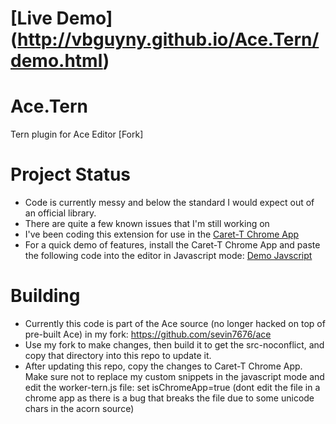 [Live Demo] (http://vbguyny.github.io/Ace.Tern/demo.html)
========

Ace.Tern
========

Tern plugin for Ace Editor [Fork]


Project Status
============

 - Code is currently messy and below the standard I would expect out of an official library.
 - There are quite a few known issues that I'm still working on
 - I've been coding this extension for use in the [Caret-T Chrome App](https://chrome.google.com/webstore/detail/caret-t/agiednhnlghobdgpgfdnbdaflnngmoij) 
 - For a quick demo of features, install the Caret-T Chrome App and paste the following code into the editor in Javascript mode: [Demo Javscript](https://raw.githubusercontent.com/sevin7676/Ace.Tern/master/DemoJavascript.js)
 

Building
============
 - Currently this code is part of the Ace source (no longer hacked on top of pre-built Ace) in my fork: https://github.com/sevin7676/ace
 - Use my fork to make changes, then build it to get the src-noconflict, and copy that directory into this repo to update it.
 - After updating this repo, copy the changes to Caret-T Chrome App. Make sure not to replace my custom snippets in the javascript mode and edit the worker-tern.js file: set isChromeApp=true (dont edit the file in a chrome app as there is a bug that breaks the file due to some unicode chars in the acorn source) 


